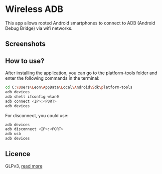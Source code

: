 # Wireless ADB
This app allows rooted Android smartphones to connect to ADB (Android Debug Bridge) via wifi networks.

## Screenshots


## How to use?
After installing the application, you can go to the platform-tools folder and enter the following commands in the terminal:
```sh
cd C:\Users\Leon\AppData\Local\Android\Sdk\platform-tools
adb devices
adb shell ifconfig wlan0
adb connect <IP>:<PORT>
adb devices
```
For disconnect, you could use:
```sh
adb devices
adb disconnect <IP>:<PORT>
adb usb
adb devices
```

## Licence
GLPv3, [read more](LICENCE)